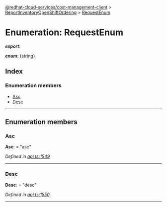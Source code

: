 [@redhat-cloud-services/cost-management-client](../README.md) > [ReportInventoryOpenShiftOrdering](../modules/reportinventoryopenshiftordering.md) > [RequestEnum](../enums/reportinventoryopenshiftordering.requestenum.md)

# Enumeration: RequestEnum

*__export__*: 

*__enum__*: {string}

## Index

### Enumeration members

* [Asc](reportinventoryopenshiftordering.requestenum.md#asc)
* [Desc](reportinventoryopenshiftordering.requestenum.md#desc)

---

## Enumeration members

<a id="asc"></a>

###  Asc

**Asc**:  = "asc"

*Defined in [api.ts:1549](https://github.com/RedHatInsights/javascript-clients/blob/master/packages/cost-management/api.ts#L1549)*

___
<a id="desc"></a>

###  Desc

**Desc**:  = "desc"

*Defined in [api.ts:1550](https://github.com/RedHatInsights/javascript-clients/blob/master/packages/cost-management/api.ts#L1550)*

___

